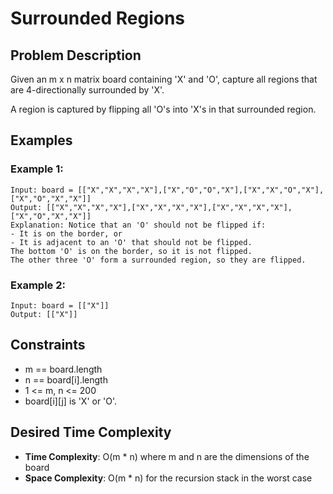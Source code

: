 # Surrounded Regions

## Problem Description

Given an m x n matrix board containing 'X' and 'O', capture all regions that are 4-directionally surrounded by 'X'.

A region is captured by flipping all 'O's into 'X's in that surrounded region.

## Examples

### Example 1:

```
Input: board = [["X","X","X","X"],["X","O","O","X"],["X","X","O","X"],["X","O","X","X"]]
Output: [["X","X","X","X"],["X","X","X","X"],["X","X","X","X"],["X","O","X","X"]]
Explanation: Notice that an 'O' should not be flipped if:
- It is on the border, or
- It is adjacent to an 'O' that should not be flipped.
The bottom 'O' is on the border, so it is not flipped.
The other three 'O' form a surrounded region, so they are flipped.
```

### Example 2:

```
Input: board = [["X"]]
Output: [["X"]]
```

## Constraints

- m == board.length
- n == board[i].length
- 1 <= m, n <= 200
- board[i][j] is 'X' or 'O'.

## Desired Time Complexity

- **Time Complexity**: O(m \* n) where m and n are the dimensions of the board
- **Space Complexity**: O(m \* n) for the recursion stack in the worst case
